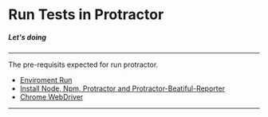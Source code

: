 # Run Tests in Protractor
##### Let's doing
---
The pre-requisits expected for run protractor.
  - [Enviroment Run ](https://github.com/facilit/target3/wiki/Enviroment-Util)
  - [Install Node, Npm, Protractor and Protractor-Beatiful-Reporter](https://github.com/facilit/target3/wiki/Tutorial-Instala%C3%A7%C3%A3o)
  - [Chrome WebDriver]()
---